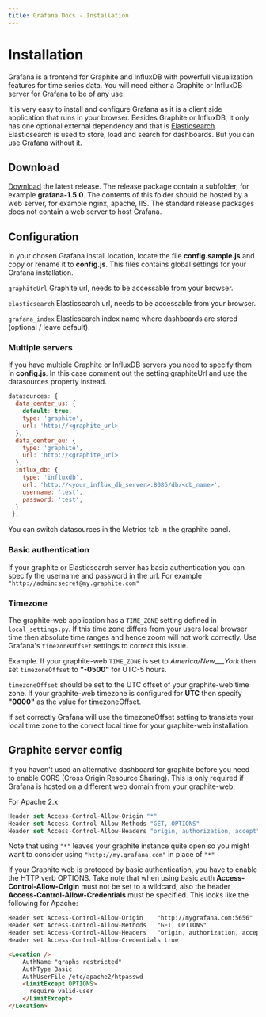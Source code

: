 ```yaml
---
title: Grafana Docs - Installation
---
```


# Installation

Grafana is a frontend for Graphite and InfluxDB with powerfull visualization features for time series data.
You will need either a Graphite or InfluxDB server for Grafana to be of any use.

It is very easy to install and configure Grafana as it is a client side application that runs in your browser.
Besides Graphite or InfluxDB, it only has one optional external dependency and that is [Elasticsearch](http://www.elasticsearch.org/).
Elasticsearch is used to store, load and search for dashboards. But you can use Grafana without it.

## Download

[Download](/download) the latest release. The release package contain a subfolder, for example **grafana-1.5.0**. The
contents of this folder should be hosted by a web server, for example nginx, apache, IIS. The standard release
packages does not contain a web server to host Grafana.

## Configuration
In your chosen Grafana install location, locate the file **config.sample.js** and copy or rename it to **config.js**.
This files contains global settings for your Grafana installation.

`graphiteUrl`     Graphite url, needs to be accessable from your browser.

`elasticsearch`   Elasticsearch url, needs to be accessable from your browser.

`grafana_index`   Elasticsearch index name where dashboards are stored (optional / leave default).

### Multiple servers
If you have multiple Graphite or InfluxDB servers you need to specify them in **config.js**. In this case comment out the
setting graphiteUrl and use the datasources property instead.

```javascript
datasources: {
  data_center_us: {
    default: true,
    type: 'graphite',
    url: 'http://<graphite_url>'
  },
  data_center_eu: {
    type: 'graphite',
    url: 'http://<graphite_url>'
  },
  influx_db: {
    type: 'influxdb',
    url: 'http://<your_influx_db_server>:8086/db/<db_name>',
    username: 'test',
    password: 'test',
  }
 },
```

You can switch datasources in the Metrics tab in the graphite panel.

### Basic authentication
If your graphite or Elasticsearch server has basic authentication you can specify the username and password in the url.
For example `"http://admin:secret@my.graphite.com"`

### Timezone
The graphite-web application has a `TIME_ZONE` setting defined in `local_settings.py`. If this time zone differs from
your users local browser time then absolute time ranges and hence zoom will not work correctly. Use Grafana's
`timezoneOffset` settings to correct this issue.

Example. If your graphite-web `TIME_ZONE` is set to _America/New___York_ then set `timezoneOffset` to **"-0500"**
for UTC-5 hours.

`timezoneOffset` should be set to the UTC offset of your graphite-web time zone. If your
graphite-web timezone is configured for **UTC** then specify **"0000"** as the value for timezoneOffset.

If set correctly Grafana will use the timezoneOffset setting to translate your local time zone to the correct local
time for your graphite-web installation.

## Graphite server config
If you haven't used an alternative dashboard for graphite before you need to enable CORS (Cross Origin Resource Sharing).
This is only required if Grafana is hosted on a different web domain from your graphite-web.

For Apache 2.x:

```javascript
Header set Access-Control-Allow-Origin "*"
Header set Access-Control-Allow-Methods "GET, OPTIONS"
Header set Access-Control-Allow-Headers "origin, authorization, accept"
```

Note that using `"*"` leaves your graphite instance quite open so you might want to consider
using `"http://my.grafana.com"` in place of `"*"`

If your Graphite web is proteced by basic authentication, you have to enable the HTTP verb OPTIONS. Take note that
when using basic auth **Access-Control-Allow-Origin** must not be set to a wildcard, also the header
**Access-Control-Allow-Credentials** must be specified. This looks like the following for Apache:

```html
Header set Access-Control-Allow-Origin    "http://mygrafana.com:5656"
Header set Access-Control-Allow-Methods   "GET, OPTIONS"
Header set Access-Control-Allow-Headers   "origin, authorization, accept"
Header set Access-Control-Allow-Credentials true

<Location />
    AuthName "graphs restricted"
    AuthType Basic
    AuthUserFile /etc/apache2/htpasswd
    <LimitExcept OPTIONS>
      require valid-user
    </LimitExcept>
</Location>
```
